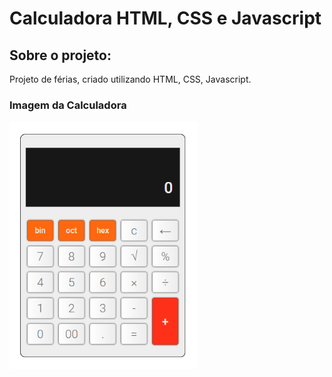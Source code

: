 # Calculadora HTML, CSS e Javascript

## Sobre o projeto:
Projeto de férias, criado utilizando HTML, CSS, Javascript.


### Imagem da Calculadora
<img src="https://github.com/Everaldo-Martins/Calculadora/blob/main/Calculadora.png" width="300px" alt="Calculadora"/>

